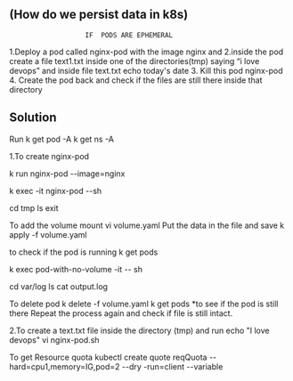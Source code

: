 ## (How do we persist data in k8s)
                       IF  PODS ARE EPHEMERAL

1.Deploy a pod called nginx-pod with the image nginx and 
2.inside the pod create a file text1.txt  inside one of the directories(tmp) saying 
“i love devops” and inside file text.txt echo  today's date
3. Kill this pod nginx-pod
4. Create the pod back and check if the files are still there inside that directory

## Solution
Run k get pod -A
k get ns -A

1.To create nginx-pod

k run nginx-pod --image=nginx

k exec -it nginx-pod --sh

cd tmp
ls
exit

To add the volume mount
vi volume.yaml
Put the data in the file and save
k apply -f volume.yaml

to check if the pod is running
k get pods

k exec pod-with-no-volume -it -- sh

cd var/log
ls
cat output.log

To delete pod 
k delete -f volume.yaml
k get pods *to see if the pod is still there 
Repeat the process again and check if file is still intact.




2.To create a text.txt file inside the directory (tmp) and run echo "I love devops"
vi nginx-pod.sh



To get Resource quota
kubectl create quote reqQuota --hard=cpu1,memory=IG,pod=2 --dry -run=client --variable

